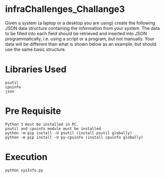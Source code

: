 # infraChallenges_Challange3
Given a system (a laptop or a desktop you are using) create the following JSON data structure containing the information from your system. The data to be filled into each field should be retrieved and inserted into JSON programmatically, i.e. using a script or a program, but not manually. Your data will be different than what is shown below as an example, but should use the same basic structure.

# Libraries Used
    psutil
    cpuinfo
    json

# Pre Requisite
    Python 3 must be installed in PC.
    psutil and cpuinfo module must be installed
    python -m pip install -U psutil (install psutil globally)
    python -m pip install -U py-cpuinfo (install cpuinfo globally) 

# Execution
    python sysInfo.py
